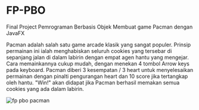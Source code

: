 # FP-PBO
Final Project Pemrograman Berbasis Objek 
Membuat game Pacman dengan JavaFX

Pacman adalah salah satu game arcade klasik yang sangat populer. Prinsip permainan ini ialah menghabiskan seluruh cookies yang tersebar di sepanjang jalan di dalam labirin dengan empat agen hantu yang mengejar. Cara memainkannya cukup mudah, dengan menekan 4 tombol Arrow keys pada keyboard. Pacman diberi 3 kesempatan / 3 heart untuk menyelesaikan permainan dengan pinalti pengurangan heart dan 10 score jika tertangkap oleh hantu. "Win!" akan didapat jika Pacman berhasil memakan semua cookies yang ada dalam labirin.

![fp pbo pacman](https://user-images.githubusercontent.com/90994290/208298595-da5944a8-8602-4185-ba38-28ccb42085da.jpeg)
